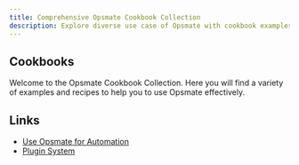 ```yaml
---
title: Comprehensive Opsmate Cookbook Collection
description: Explore diverse use case of Opsmate with cookbook examples.
---
```


## Cookbooks

Welcome to the Opsmate Cookbook Collection. Here you will find a variety of examples and recipes to help you to use Opsmate effectively.

## Links

- [Use Opsmate for Automation](automation-using-python-runtime.ipynb)
- [Plugin System](plugin-system.ipynb)
